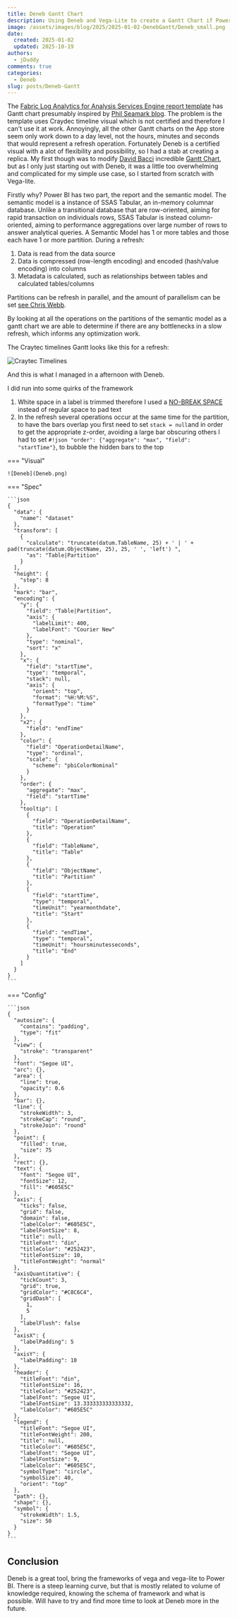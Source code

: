 ```yaml
---
title: Deneb Gantt Chart
description: Using Deneb and Vega-Lite to create a Gantt Chart if Power BI
image: /assets/images/blog/2025/2025-01-02-DenebGantt/Deneb_small.png
date:
  created: 2025-01-02
  updated: 2025-10-19
authors:
  - jDuddy
comments: true
categories:
  - Deneb
slug: posts/Deneb-Gantt
---
```

 
The [Fabric Log Analytics for Analysis Services Engine report template](https://github.com/microsoft/PowerBI-LogAnalytics-Template-Reports/blob/main/FabricASEngineAnalytics/README.md) has Gantt chart presumably inspired by [Phil Seamark blog](https://dax.tips/2021/02/15/visualise-your-power-bi-refresh/). The problem is the template uses Craydec timeline visual which is not certified and therefore I can't use it at work. Annoyingly, all the other Gantt charts on the App store seem only work down to a day level, not the hours, minutes and seconds that would represent a refresh operation. Fortunately Deneb is a certified visual with a alot of flexibility and possibility, so I had a stab at creating a replica. My first though was to modify [David Bacci](https://github.com/PBI-David) incredible [Gantt Chart](https://github.com/PBI-David/Deneb-Showcase/tree/main/Gantt%20Chart), but as I only just starting out with Deneb, it was a little too overwhelming and complicated for my simple use case, so I started from scratch with Vega-lite.

Firstly why? Power BI has two part, the report and the semantic model. The semantic model is a instance of SSAS Tabular, an in-memory columnar database. Unlike a transitional database that are row-oriented, aiming for rapid transaction on individuals rows, SSAS Tabular is instead column-oriented, aiming to performance aggregations over large number of rows to answer analytical queries. A Semantic Model has 1 or more tables and those each have 1 or more partition. During a refresh: 

1. Data is read from the data source
2. Data is compressed (row-length encoding) and encoded (hash/value encoding) into columns
3. Metadata is calculated, such as relationships between tables and calculated tables/columns
   
Partitions can be refresh in parallel, and the amount of parallelism can be set [see Chris Webb](https://blog.crossjoin.co.uk/2022/10/31/speed-up-power-bi-dataset-refresh-performance-in-premium-or-ppu-by-changing-the-parallel-loading-of-tables-setting/).

By looking at all the operations on the partitions of the semantic model as a gantt chart we are able to determine if there are any bottlenecks in a slow refresh, which informs any optimization work.

The Craytec timelines Gantt looks like this for a refresh:

![Craytec Timelines](Craytec.png)

And this is what I managed in a afternoon with Deneb.

I did run into some quirks of the framework

1.  White space in a label is trimmed therefore I used a [NO-BREAK SPACE](https://unicode-explorer.com/c/00A0) instead of regular space to pad text
2.  In the refresh several operations occur at the same time for the partition, to have the bars overlap you first need to set `stack = null`and in order to get the appropriate z-order, avoiding a large bar obscuring others I had to set `#!json "order": {"aggregate": "max", "field": "startTime"}`, to bubble the hidden bars to the top

=== "Visual"

    ![Deneb](Deneb.png)

=== "Spec"

    ```json
    {
      "data": {
        "name": "dataset"
      },
      "transform": [
        {
          "calculate": "truncate(datum.TableName, 25) + ' | ' + pad(truncate(datum.ObjectName, 25), 25, ' ', 'left') ",
          "as": "Table|Partition"
        }
      ],
      "height": {
        "step": 8
      },
      "mark": "bar",
      "encoding": {
        "y": {
          "field": "Table|Partition",
          "axis": {
            "labelLimit": 400,
            "labelFont": "Courier New"
          },
          "type": "nominal",
          "sort": "x"
        },
        "x": {
          "field": "startTime",
          "type": "temporal",
          "stack": null,
          "axis": {
            "orient": "top",
            "format": "%H:%M:%S",
            "formatType": "time"
          }
        },
        "x2": {
          "field": "endTime"
        },
        "color": {
          "field": "OperationDetailName",
          "type": "ordinal",
          "scale": {
            "scheme": "pbiColorNominal"
          }
        },
        "order": {
          "aggregate": "max",
          "field": "startTime"
        },
        "tooltip": [
          {
            "field": "OperationDetailName",
            "title": "Operation"
          },
          {
            "field": "TableName",
            "title": "Table"
          },
          {
            "field": "ObjectName",
            "title": "Partition"
          },
          {
            "field": "startTime",
            "type": "temporal",
            "timeUnit": "yearmonthdate",
            "title": "Start"
          },
          {
            "field": "endTime",
            "type": "temporal",
            "timeUnit": "hoursminutesseconds",
            "title": "End"
          }
        ]
      }
    }
    ```

=== "Config"

    ```json
    {
      "autosize": {
        "contains": "padding",
        "type": "fit"
      },
      "view": {
        "stroke": "transparent"
      },
      "font": "Segoe UI",
      "arc": {},
      "area": {
        "line": true,
        "opacity": 0.6
      },
      "bar": {},
      "line": {
        "strokeWidth": 3,
        "strokeCap": "round",
        "strokeJoin": "round"
      },
      "point": {
        "filled": true,
        "size": 75
      },
      "rect": {},
      "text": {
        "font": "Segoe UI",
        "fontSize": 12,
        "fill": "#605E5C"
      },
      "axis": {
        "ticks": false,
        "grid": false,
        "domain": false,
        "labelColor": "#605E5C",
        "labelFontSize": 8,
        "title": null,
        "titleFont": "din",
        "titleColor": "#252423",
        "titleFontSize": 10,
        "titleFontWeight": "normal"
      },
      "axisQuantitative": {
        "tickCount": 3,
        "grid": true,
        "gridColor": "#C8C6C4",
        "gridDash": [
          1,
          5
        ],
        "labelFlush": false
      },
      "axisX": {
        "labelPadding": 5
      },
      "axisY": {
        "labelPadding": 10
      },
      "header": {
        "titleFont": "din",
        "titleFontSize": 16,
        "titleColor": "#252423",
        "labelFont": "Segoe UI",
        "labelFontSize": 13.333333333333332,
        "labelColor": "#605E5C"
      },
      "legend": {
        "titleFont": "Segoe UI",
        "titleFontWeight": 200,
        "title": null,
        "titleColor": "#605E5C",
        "labelFont": "Segoe UI",
        "labelFontSize": 9,
        "labelColor": "#605E5C",
        "symbolType": "circle",
        "symbolSize": 40,
        "orient": "top"
      },
      "path": {},
      "shape": {},
      "symbol": {
        "strokeWidth": 1.5,
        "size": 50
      }
    }
    ```

## Conclusion

Deneb is a great tool, bring the frameworks of vega and vega-lite to Power BI. There is a steep learning curve, but that is mostly related to volume of knowledge required, knowing the schema of framework and what is possible. Will have to try and find more time to look at Deneb more in the future.